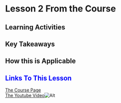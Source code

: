 # Lesson 2 From the Course
## Learning Activities
## Key Takeaways 
## How this is Applicable 
## <span style="color:blue">Links To This Lesson</span>
[The Course Page](https://course.fast.ai/Lessons/lesson1.html)<br />
[The Youtube Video](https://www.youtube.com/watch?v=8SF_h3xF3cE)![Alt](<img_src=/images/youtube.png width="100" height="100">)

